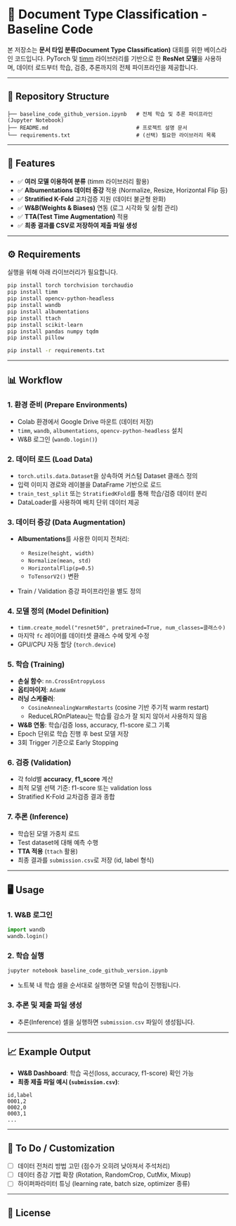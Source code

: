 # 📄 Document Type Classification - Baseline Code

본 저장소는 **문서 타입 분류(Document Type Classification)** 대회를 위한 베이스라인 코드입니다.
PyTorch 및 [timm](https://github.com/huggingface/pytorch-image-models) 라이브러리를 기반으로 한 **ResNet 모델**을 사용하며, 데이터 로드부터 학습, 검증, 추론까지의 전체 파이프라인을 제공합니다.

---

## 📂 Repository Structure

```
├── baseline_code_github_version.ipynb   # 전체 학습 및 추론 파이프라인 (Jupyter Notebook)
├── README.md                            # 프로젝트 설명 문서
└── requirements.txt                     # (선택) 필요한 라이브러리 목록
```

---

## 🚀 Features

* ✅ **여러 모델 이용하여 분류** (timm 라이브러리 활용)
* ✅ **Albumentations 데이터 증강** 적용 (Normalize, Resize, Horizontal Flip 등)
* ✅ **Stratified K-Fold** 교차검증 지원 (데이터 불균형 완화)
* ✅ **W\&B(Weights & Biases)** 연동 (로그 시각화 및 실험 관리)
* ✅ **TTA(Test Time Augmentation)** 적용 
* ✅ **최종 결과를 CSV로 저장하여 제출 파일 생성**

---

## ⚙️ Requirements

실행을 위해 아래 라이브러리가 필요합니다.

```bash
pip install torch torchvision torchaudio
pip install timm
pip install opencv-python-headless
pip install wandb
pip install albumentations
pip install ttach
pip install scikit-learn
pip install pandas numpy tqdm
pip install pillow
```

```bash
pip install -r requirements.txt
```

---

## 📊 Workflow

### 1. 환경 준비 (Prepare Environments)

* Colab 환경에서 Google Drive 마운트 (데이터 저장)
* `timm`, `wandb`, `albumentations`, `opencv-python-headless` 설치
* W\&B 로그인 (`wandb.login()`)

### 2. 데이터 로드 (Load Data)

* `torch.utils.data.Dataset`을 상속하여 커스텀 Dataset 클래스 정의
* 입력 이미지 경로와 레이블을 DataFrame 기반으로 로드
* `train_test_split` 또는 `StratifiedKFold`를 통해 학습/검증 데이터 분리
* DataLoader를 사용하여 배치 단위 데이터 제공

### 3. 데이터 증강 (Data Augmentation)

* **Albumentations**를 사용한 이미지 전처리:

  * `Resize(height, width)`
  * `Normalize(mean, std)`
  * `HorizontalFlip(p=0.5)`
  * `ToTensorV2()` 변환
* Train / Validation 증강 파이프라인을 별도 정의

### 4. 모델 정의 (Model Definition)

* `timm.create_model("resnet50", pretrained=True, num_classes=클래스수)`
* 마지막 `fc` 레이어를 데이터셋 클래스 수에 맞게 수정
* GPU/CPU 자동 할당 (`torch.device`)

### 5. 학습 (Training)

* **손실 함수**: `nn.CrossEntropyLoss`
* **옵티마이저**: `AdamW`
* **러닝 스케줄러**:
  * `CosineAnnealingWarmRestarts` (cosine 기반 주기적 warm restart)
  * ReduceLROnPlateau는 학습률 감소가 잘 되지 않아서 사용하지 않음
* **W\&B 연동**: 학습/검증 loss, accuracy, f1-score 로그 기록
* Epoch 단위로 학습 진행 후 best 모델 저장
* 3회 Trigger 기준으로 Early Stopping

### 6. 검증 (Validation)

* 각 fold별 **accuracy**, **f1\_score** 계산
* 최적 모델 선택 기준: f1-score 또는 validation loss
* Stratified K-Fold 교차검증 결과 종합

### 7. 추론 (Inference)

* 학습된 모델 가중치 로드
* Test dataset에 대해 예측 수행
* **TTA 적용** (`ttach` 활용)
* 최종 결과를 `submission.csv`로 저장 (id, label 형식)

---

## 🖥️ Usage

### 1. W\&B 로그인

```python
import wandb
wandb.login()
```

### 2. 학습 실행

```bash
jupyter notebook baseline_code_github_version.ipynb
```

* 노트북 내 학습 셀을 순서대로 실행하면 모델 학습이 진행됩니다.

### 3. 추론 및 제출 파일 생성

* 추론(Inference) 셀을 실행하면 `submission.csv` 파일이 생성됩니다.

---

## 📈 Example Output

* **W\&B Dashboard**: 학습 곡선(loss, accuracy, f1-score) 확인 가능
* **최종 제출 파일 예시 (`submission.csv`)**:

```csv
id,label
0001,2
0002,0
0003,1
...
```

---

## 🔧 To Do / Customization

* [ ] 데이터 전처리 방법 고민 (점수가 오히려 낮아져서 주석처리)
* [ ] 데이터 증강 기법 확장 (Rotation, RandomCrop, CutMix, Mixup)
* [ ] 하이퍼파라미터 튜닝 (learning rate, batch size, optimizer 종류)

---

## 📜 License

